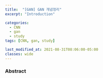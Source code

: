 ```yaml
---
title:  "[GAN] GAN 개념정리"
excerpt: "Introduction"

categories:
  - CNN
  - gan
  - study
tags: [CNN, gan, study]

last_modified_at: 2021-08-31T08:06:00-05:00
classes: wide
---
```


### Abstract 
